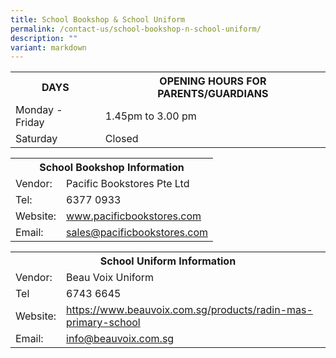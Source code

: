 ```yaml
---
title: School Bookshop & School Uniform
permalink: /contact-us/school-bookshop-n-school-uniform/
description: ""
variant: markdown
---
```

<table>
<tbody>
<tr>
<th><strong>DAYS</strong></th>
<th>OPENING HOURS FOR PARENTS/GUARDIANS</th>
</tr>
<tr>
<td>Monday - Friday&nbsp;</td>
<td>1.45pm to 3.00 pm</td>
</tr>
<tr>
<td>Saturday</td>
<td>Closed</td>
</tr>
</tbody>
</table>
<table>
<tbody>
<tr>
<th colspan="2">School Bookshop Information</th>
</tr>
<tr>
<td>Vendor:</td>
<td>Pacific Bookstores Pte Ltd</td>
</tr>
<tr>
<td>Tel:&nbsp;</td>
<td>6377 0933</td>
</tr>
<tr>
<td>Website:</td>
<td><a href="http://www.pacificbookstores.com/">www.pacificbookstores.com</a></td>
</tr>
<tr>
<td>Email:</td>
<td><a href="mailto:sales@pacificbookstores.com">sales@pacificbookstores.com</a></td>
</tr>
</tbody>
</table>
<table>
<tbody>
<tr>
<th colspan="2">School Uniform Information</th>
</tr>
<tr>
<td>Vendor:</td>
<td>Beau Voix Uniform</td>
</tr>
<tr>
<td>Tel</td>
<td>6743 6645</td>
</tr>
<tr>
<td>Website:</td>
<td><a href="https://www.beauvoix.com.sg/products/radin-mas-primary-school">https://www.beauvoix.com.sg/products/radin-mas-primary-school</a></td>
</tr>
<tr>
<td>Email:</td>
<td><a href="mailto:info@beauvoix.com.sg">info@beauvoix.com.sg</a></td>
</tr>
</tbody>
</table>